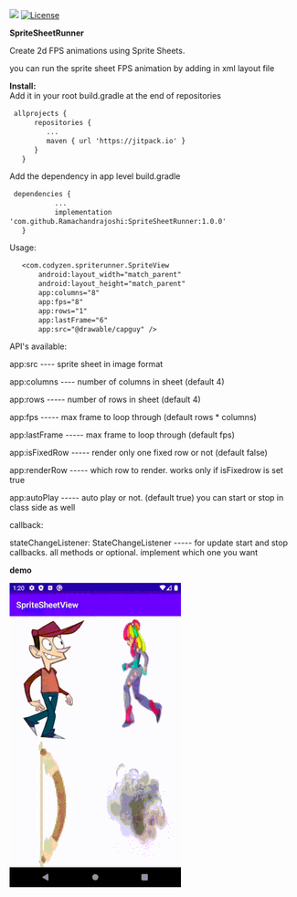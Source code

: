 
[![](https://jitpack.io/v/Ramachandrajoshi/SpriteSheetRunner.svg)](https://jitpack.io/#Ramachandrajoshi/SpriteSheetRunner) [![License](https://img.shields.io/badge/License-Apache%202.0-blue.svg)](https://opensource.org/licenses/Apache-2.0)

**SpriteSheetRunner**

Create 2d FPS animations using Sprite Sheets.

you can run the sprite sheet FPS animation by adding in xml layout file

**Install:**  
Add it in your root build.gradle at the end of repositories



     allprojects {  
          repositories {  
             ...  
             maven { url 'https://jitpack.io' }  
          }  
       }  


Add the dependency  in app level build.gradle



     dependencies {  
               ...  
               implementation 'com.github.Ramachandrajoshi:SpriteSheetRunner:1.0.0'  
       }  



Usage:

       <com.codyzen.spriterunner.SpriteView  
           android:layout_width="match_parent"  
           android:layout_height="match_parent"  
           app:columns="8"  
           app:fps="8"  
           app:rows="1"  
           app:lastFrame="6"  
           app:src="@drawable/capguy" />  

API's available:

app:src ----  sprite sheet in image format

app:columns ----  number of columns in sheet (default 4)

app:rows  -----  number of rows in sheet (default 4)

app:fps  ----- max frame to loop through (default rows * columns)

app:lastFrame  ----- max frame to loop through (default fps)

app:isFixedRow  ----- render only one fixed row or not (default false)

app:renderRow  ----- which row to render. works only if isFixedrow is set true

app:autoPlay  ----- auto play or not. (default true) you can start or stop in class side as well


callback:

stateChangeListener: StateChangeListener  ----- for update start and stop callbacks. all methods or optional. implement which one you want



**demo**

![Output sample](https://github.com/Ramachandrajoshi/SpriteSheetRunner/raw/master/demo/demo.gif)